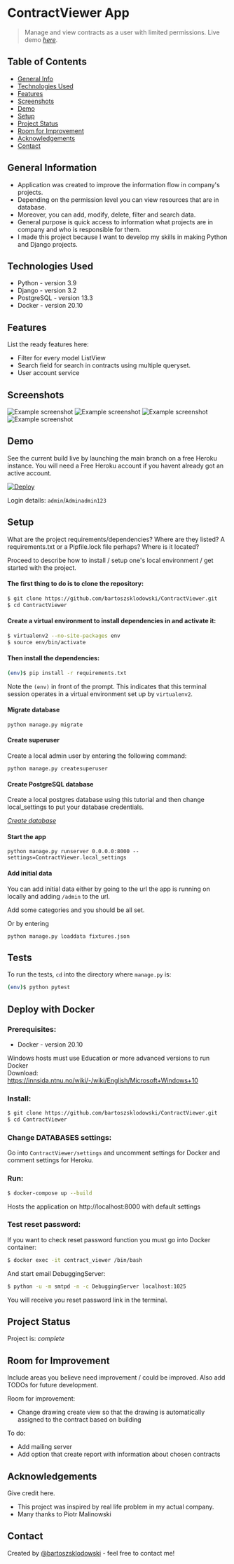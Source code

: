 # ContractViewer App
> Manage and view contracts as a user with limited permissions.
> Live demo [_here_](https://contract-viewer.herokuapp.com/). <!-- If you have the project hosted somewhere, include the link here. -->

## Table of Contents
* [General Info](#general-information)
* [Technologies Used](#technologies-used)
* [Features](#features)
* [Screenshots](#screenshots)
* [Demo](#demo)
* [Setup](#setup)
* [Project Status](#project-status)
* [Room for Improvement](#room-for-improvement)
* [Acknowledgements](#acknowledgements)
* [Contact](#contact)
<!-- * [License](#license) -->


## General Information
- Application was created to improve the information flow in company's projects. 
- Depending on the permission level you can view resources that are in database.
- Moreover, you can add, modify, delete, filter and search data.
- General purpose is quick access to information what projects are in company and who is responsible for them.
- I made this project because I want to develop my skills in making Python and Django projects.

<!-- You don't have to answer all the questions - just the ones relevant to your project. -->


## Technologies Used
- Python - version 3.9
- Django - version 3.2
- PostgreSQL - version 13.3
- Docker - version 20.10


## Features
List the ready features here:
- Filter for every model ListView
- Search field for search in contracts using multiple queryset.
- User account service


## Screenshots
![Example screenshot](./github_images/add_personal_data.png)
![Example screenshot](./github_images/addresses_list_view.png)
![Example screenshot](./github_images/all_data.png)
![Example screenshot](./github_images/search_view.png)
<!-- If you have screenshots you'd like to share, include them here. -->

## Demo

See the current build live by launching the main branch on a free Heroku instance. You will need a Free Heroku account if you havent already got an active account.

[![Deploy](https://www.herokucdn.com/deploy/button.svg)](https://www.heroku.com/deploy?template=https://github.com/bartoszsklodowski/ContractViewer)

Login details: `admin`/`Adminadmin123`

## Setup

What are the project requirements/dependencies? Where are they listed? A requirements.txt or a Pipfile.lock file perhaps? Where is it located?

Proceed to describe how to install / setup one's local environment / get started with the project.

#### The first thing to do is to clone the repository:

```sh
$ git clone https://github.com/bartoszsklodowski/ContractViewer.git
$ cd ContractViewer
```

#### Create a virtual environment to install dependencies in and activate it:

```sh
$ virtualenv2 --no-site-packages env
$ source env/bin/activate
```

#### Then install the dependencies:

```sh
(env)$ pip install -r requirements.txt
```
Note the `(env)` in front of the prompt. This indicates that this terminal
session operates in a virtual environment set up by `virtualenv2`.

#### Migrate database

`python manage.py migrate`


#### Create superuser

Create a local admin user by entering the following command:

`python manage.py createsuperuser`

#### Create PostgreSQL database

Create a local postgres database using this tutorial and then change local_settings to put your database credentials.

[_Create database_](https://www.postgresqltutorial.com/postgresql-create-database/)

#### Start the app

`python manage.py runserver 0.0.0.0:8000 --settings=ContractViewer.local_settings`

#### Add initial data

You can add initial data either by going to the url the app is running on locally and adding `/admin` to the url.

Add some categories and you should be all set.

Or by entering 

`python manage.py loaddata fixtures.json`

## Tests

To run the tests, `cd` into the directory where `manage.py` is:
```sh
(env)$ python pytest
```

## Deploy with Docker

### Prerequisites:

- Docker - version 20.10

Windows hosts must use Education or more advanced versions to run Docker \
Download: https://innsida.ntnu.no/wiki/-/wiki/English/Microsoft+Windows+10

### Install:

```sh
$ git clone https://github.com/bartoszsklodowski/ContractViewer.git
$ cd ContractViewer
```

### Change DATABASES settings:

Go into `ContractViewer/settings` and uncomment settings for Docker and comment settings for Heroku.

### Run:

```sh
$ docker-compose up --build
```
Hosts the application on http://localhost:8000 with default settings

### Test reset password:

If you want to check reset password function you must go into Docker container:
```sh
$ docker exec -it contract_viewer /bin/bash
```

And start email DebuggingServer:
```sh
$ python -u -m smtpd -n -c DebuggingServer localhost:1025
```
You will receive you reset password link in the terminal.

[comment]: <> (## Technology)

[comment]: <> (- **deployment** Docker)

[comment]: <> (- **web** Nginx)

[comment]: <> (- **database** Postgre SQL)

[comment]: <> (- **backend** Django 3 with Django REST framework)

[comment]: <> (- **application** )

[comment]: <> (    - **browser** - HTML5/CSS/JS, Bootstrap v5 &#40;no jQuery dependency&#41;)

[comment]: <> (    - **mobile** Apache Cordova &#40;uses same website&#41;)

[comment]: <> (- **authentication** JWT)


[comment]: <> (## Code and structure)

[comment]: <> (.gitlab-ci.yml - gitlab ci)

[comment]: <> (requirements.txt - Python requirements)

[comment]: <> (package.json - Some node.js requirements, this is needed for cordova)

[comment]: <> (- **secfit/** django project folder containing the project modules)

[comment]: <> (  - **<application_name>/** - generic structure of a django application)

[comment]: <> (    - **admins.py** - file contaning definitions to connect models to the django admin panel)

[comment]: <> (    - **urls.py** - contains mapping between urls and views)

[comment]: <> (    - **models.py** - contains data models)

[comment]: <> (    - **permissions.py** - contains custom permissions that govern access)

[comment]: <> (    - **serializers.py** - contains serializer definitions for sending data between backend and frontend)

[comment]: <> (    - **parsers.py** - contains custom parsers for parsing the body of HTTP requests)

[comment]: <> (    - **tests/** - contains tests for the module. [View Testing in Django]&#40;https://docs.djangoproject.com/en/2.1/topics/testing/&#41; for more.)

[comment]: <> (    - **views.py** - Controller in MVC. Methods for rendering and accepting user data)

[comment]: <> (    - **forms.py**  -  definitions of forms. Used to render html forms and verify user input)

[comment]: <> (    - **settings.py** - Contains important settings at the application and/or project level)

[comment]: <> (    - **Procfile** - Procfile for backend heroku deployment)

[comment]: <> (  - **media/** - directory for file uploads &#40;need to commit it for heroku&#41;)

[comment]: <> (  - **comments/** - application handling user comments and reactions)

[comment]: <> (  - **secfit/** - The projects main module containing project-level settings.)

[comment]: <> (  - **users/** - application handling users and requests)

[comment]: <> (  - **workouts/** - application handling exercises and workouts)

[comment]: <> (  - **manage.py** - entry point for running the project.)

[comment]: <> (  - **seed.json** - contains seed data for the project to get it up and running quickly &#40;coming soon&#41;)



[comment]: <> (## Usage)

[comment]: <> (How does one go about using it?)

[comment]: <> (Provide various use cases and code examples here.)

[comment]: <> (`write-your-code-here`)


## Project Status
Project is: _complete_ 

## Room for Improvement
Include areas you believe need improvement / could be improved. Also add TODOs for future development.

Room for improvement:
- Change drawing create view so that the drawing is automatically assigned to the contract based on building

To do:
- Add mailing server
- Add option that create report with information about chosen contracts


## Acknowledgements
Give credit here.
- This project was inspired by real life problem in my actual company.
- Many thanks to Piotr Malinowski


## Contact
Created by [@bartoszsklodowski](https://linkedin.com/in/bartosz-skłodowski) - feel free to contact me!


<!-- Optional -->
<!-- ## License -->
<!-- This project is open source and available under the [... License](). -->

<!-- You don't have to include all sections - just the one's relevant to your project -->
